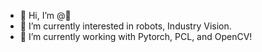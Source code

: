 - 👋 Hi, I’m @🥥
- 👀 I’m currently interested in robots, Industry Vision.
- 🌱 I’m currently working with Pytorch, PCL, and OpenCV!

<!---
BigJohnn/BigJohnn is a ✨ special ✨ repository because its `README.md` (this file) appears on your GitHub profile.
You can click the Preview link to take a look at your changes.
--->
